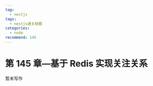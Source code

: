 ```yaml
---
tag:
  - nestjs
tags:
  - nestjs通关秘籍
categories:
  - node
recommend: 145
---
```


# 第 145 章—基于 Redis 实现关注关系

暂未写作
